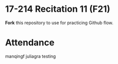 # 17-214 Recitation 11 (F21)
**Fork** this repository to use for practicing Github flow.

# Attendance
manqingf
juliagra testing